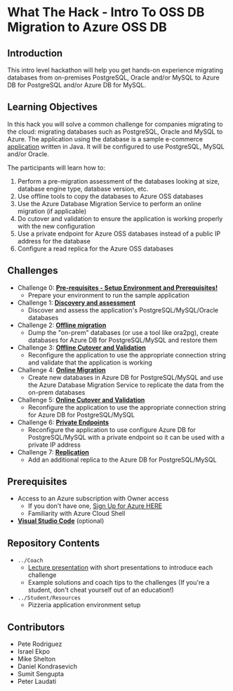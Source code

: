 # What The Hack - Intro To OSS DB Migration to Azure OSS DB
## Introduction
This intro level hackathon will help you get hands-on experience migrating databases from on-premises PostgreSQL, Oracle and/or MySQL to Azure DB for PostgreSQL and/or Azure DB for MySQL.

## Learning Objectives
In this hack you will solve a common challenge for companies migrating to the cloud: migrating databases such as PostgreSQL, Oracle and MySQL to Azure. The application using the database is a sample e-commerce [application](https://github.com/pzinsta/pizzeria) written in Java. It will be configured to use PostgreSQL, MySQL and/or Oracle. 

The participants will learn how to:

1. Perform a pre-migration assessment of the databases looking at size, database engine type, database version, etc.
1. Use offline tools to copy the databases to Azure OSS databases
1. Use the Azure Database Migration Service to perform an online migration (if applicable)
1. Do cutover and validation to ensure the application is working properly with the new configuration
1. Use a private endpoint for Azure OSS databases instead of a public IP address for the database
1. Configure a read replica for the Azure OSS databases

## Challenges
- Challenge 0: **[Pre-requisites - Setup Environment and Prerequisites!](Student/00-prereqs.md)**
   - Prepare your environment to run the sample application
- Challenge 1: **[Discovery and assessment](Student/01-discovery.md)**
   - Discover and assess the application's PostgreSQL/MySQL/Oracle databases
- Challenge 2: **[Offline migration](Student/02-offline-migration.md)**
   - Dump the "on-prem" databases (or use a tool like ora2pg), create databases for Azure DB for PostgreSQL/MySQL and restore them
- Challenge 3: **[Offline Cutover and Validation](Student/03-offline-cutover-validation.md)**
   - Reconfigure the application to use the appropriate connection string and validate that the application is working
- Challenge 4: **[Online Migration](Student/04-online-migration.md)**
   - Create new databases in Azure DB for PostgreSQL/MySQL and use the Azure Database Migration Service to replicate the data from the on-prem databases
- Challenge 5: **[Online Cutover and Validation](Student/05-online-cutover-validation.md)**
   - Reconfigure the application to use the appropriate connection string for Azure DB for PostgreSQL/MySQL
- Challenge 6: **[Private Endpoints](Student/06-private-endpoint.md)**
   - Reconfigure the application to use configure Azure DB for PostgreSQL/MySQL with a private endpoint so it can be used with a private IP address
- Challenge 7: **[Replication](Student/07-replication.md)**
   - Add an additional replica to the Azure DB for PostgreSQL/MySQL


## Prerequisites

- Access to an Azure subscription with Owner access
   - If you don't have one, [Sign Up for Azure HERE](https://azure.microsoft.com/en-us/free/)
   - Familiarity with Azure Cloud Shell
- [**Visual Studio Code**](https://code.visualstudio.com/) (optional)

## Repository Contents
- `../Coach`
  - [Lecture presentation](Coach/OSS-DB-What-the-Hack-Lecture.pptx?raw=true) with short presentations to introduce each challenge
  - Example solutions and coach tips to the challenges (If you're a student, don't cheat yourself out of an education!)
- `../Student/Resources`
   - Pizzeria application environment setup

## Contributors
- Pete Rodriguez
- Israel Ekpo
- Mike Shelton
- Daniel Kondrasevich 
- Sumit Sengupta
- Peter Laudati
